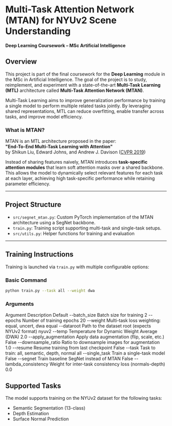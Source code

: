 # Multi-Task Attention Network (MTAN) for NYUv2 Scene Understanding  
**Deep Learning Coursework – MSc Artificial Intelligence**

## Overview

This project is part of the final coursework for the **Deep Learning** module in the MSc in Artificial Intelligence. The goal of the project is to study, reimplement, and experiment with a state-of-the-art **Multi-Task Learning (MTL)** architecture called **Multi-Task Attention Network (MTAN)**.

Multi-Task Learning aims to improve generalization performance by training a single model to perform multiple related tasks jointly. By leveraging shared representations, MTL can reduce overfitting, enable transfer across tasks, and improve model efficiency.

### What is MTAN?

MTAN is an MTL architecture proposed in the paper:  
**"End-To-End Multi-Task Learning with Attention"**  
by Shikun Liu, Edward Johns, and Andrew J. Davison ([CVPR 2019](https://arxiv.org/abs/1803.10704))

Instead of sharing features naively, MTAN introduces **task-specific attention modules** that learn soft attention masks over a shared backbone. This allows the model to dynamically select relevant features for each task at each layer, achieving high task-specific performance while retaining parameter efficiency.

---

## Project Structure

- `src/segnet_mtan.py`: Custom PyTorch implementation of the MTAN architecture using a SegNet backbone.
- `train.py`: Training script supporting multi-task and single-task setups.
- `src/utils.py`: Helper functions for training and evaluation

---

## Training Instructions

Training is launched via `train.py` with multiple configurable options:

### Basic Command

```bash
python train.py --task all --weight dwa
```
### Arguments
Argument	Description	Default
--batch_size	Batch size for training	2
--epochs	Number of training epochs	20
--weight	Multi-task loss weighting: equal, uncert, dwa	equal
--dataroot	Path to the dataset root (expects NYUv2 format)	nyuv2
--temp	Temperature for Dynamic Weight Average (DWA)	2.0
--apply_augmentation	Apply data augmentation (flip, scale, etc.)	False
--downsample_ratio	Ratio to downsample images for augmentation	1.0
--resume	Resume training from last checkpoint	False
--task	Task to train: all, semantic, depth, normal	all
--single_task	Train a single-task model	False
--segnet	Train baseline SegNet instead of MTAN	False
--lambda_consistency	Weight for inter-task consistency loss (normals-depth)	0.0


## Supported Tasks
The model supports training on the NYUv2 dataset for the following tasks:
- Semantic Segmentation (13-class)
- Depth Estimation
- Surface Normal Prediction